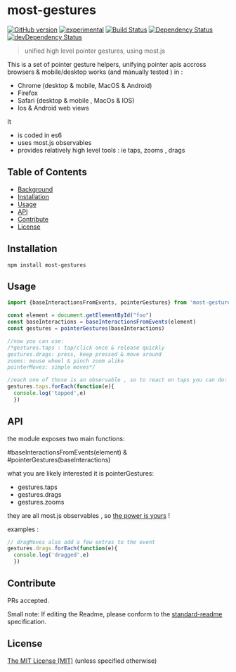 # most-gestures

[![GitHub version](https://badge.fury.io/gh/kaosat-dev%2Fmost-gestures.svg)](https://badge.fury.io/gh/kaosat-dev%2Fmost-gestures)
[![experimental](http://badges.github.io/stability-badges/dist/experimental.svg)](http://github.com/badges/stability-badges)
[![Build Status](https://travis-ci.org/kaosat-dev/most-gestures.svg)](https://travis-ci.org/kaosat-dev/most-gestures)
[![Dependency Status](https://david-dm.org/kaosat-dev/most-gestures.svg)](https://david-dm.org/kaosat-dev/most-gestures)
[![devDependency Status](https://david-dm.org/kaosat-dev/most-gestures/dev-status.svg)](https://david-dm.org/kaosat-dev/most-gestures#info=devDependencies)


> unified high level pointer gestures, using most.js

This is a set of pointer gesture helpers, unifying pointer apis accross browsers & mobile/desktop
works (and manually tested ) in :
- Chrome (desktop & mobile, MacOS & Android)
- Firefox
- Safari (desktop & mobile , MacOs & IOS)
- Ios & Android web views

It
- is coded in es6
- uses most.js observables
- provides relatively high level tools : ie taps, zooms , drags

## Table of Contents

- [Background](#background)
- [Installation](#installation)
- [Usage](#usage)
- [API](#api)
- [Contribute](#contribute)
- [License](#license)

## Installation


```
npm install most-gestures
```

## Usage

```javascript
import {baseInteractionsFromEvents, pointerGestures} from 'most-gestures'

const element = document.getElementById("foo")
const baseInteractions = baseInteractionsFromEvents(element)
const gestures = pointerGestures(baseInteractions)

//now you can use:
/*gestures.taps : tap/click once & release quickly
gestures.drags: press, keep pressed & move around
zooms: mouse wheel & pinch zoom alike
pointerMoves: simple moves*/

//each one of those is an observable , so to react on taps you can do:
gestures.taps.forEach(function(e){
  console.log('tapped',e)
  })

```

## API

the module exposes two main functions:

#baseInteractionsFromEvents(element)
&
#pointerGestures(baseInteractions)

what you are likely interested it is pointerGestures:

- gestures.taps
- gestures.drags
- gestures.zooms

they are all most.js observables , so [the power is yours](https://github.com/cujojs/most/blob/master/docs/api.md) !


examples :

```javascript
// dragMoves also add a few extras to the event
gestures.drags.forEach(function(e){
  console.log('dragged',e)
  })
```

## Contribute

PRs accepted.

Small note: If editing the Readme, please conform to the [standard-readme](https://github.com/RichardLitt/standard-readme) specification.


## License

[The MIT License (MIT)](https://github.com/kaosat-dev/most-gestures/blob/master/LICENSE)
(unless specified otherwise)
